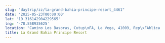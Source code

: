 ```yaml
---
slug: "daytrip/zz/la-grand-bahia-principe-resort_4461"
date: '2025-05-23T00:00:00'
lat: '19.316142904229565'
lng: '-70.558935625'
location: "Camino Los Basoras, Cutup\xFA, La Vega, 41009, Rep\xFAblica Dominicana"
title: La Grand Bahia Principe Resort
---
```



